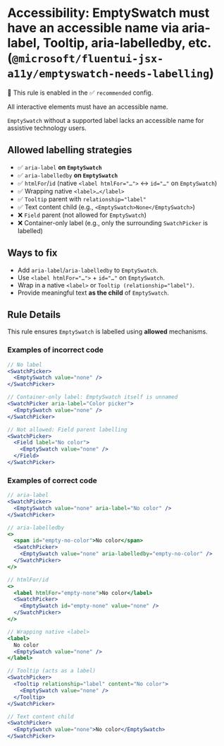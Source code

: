 # Accessibility: EmptySwatch must have an accessible name via aria-label, Tooltip, aria-labelledby, etc. (`@microsoft/fluentui-jsx-a11y/emptyswatch-needs-labelling`)

💼 This rule is enabled in the ✅ `recommended` config.

<!-- end auto-generated rule header -->

All interactive elements must have an accessible name.

`EmptySwatch` without a supported label lacks an accessible name for assistive technology users.

## Allowed labelling strategies

- ✅ `aria-label` **on `EmptySwatch`**
- ✅ `aria-labelledby` **on `EmptySwatch`**
- ✅ `htmlFor`/`id` (native `<label htmlFor="…">` ↔ `id="…"` on `EmptySwatch`)
- ✅ Wrapping native `<label>…</label>`
- ✅ `Tooltip` parent with `relationship="label"`
- ✅ Text content child (e.g., `<EmptySwatch>None</EmptySwatch>`)
- ❌ `Field` parent (not allowed for `EmptySwatch`)
- ❌ Container-only label (e.g., only the surrounding `SwatchPicker` is labelled)

## Ways to fix

- Add `aria-label`/`aria-labelledby` to `EmptySwatch`.
- Use `<label htmlFor="…">` + `id="…"` on `EmptySwatch`.
- Wrap in a native `<label>` or `Tooltip (relationship="label")`.
- Provide meaningful text **as the child** of `EmptySwatch`.

## Rule Details

This rule ensures `EmptySwatch` is labelled using **allowed** mechanisms.

### Examples of **incorrect** code

```jsx
// No label
<SwatchPicker>
  <EmptySwatch value="none" />
</SwatchPicker>
```

```jsx
// Container-only label: EmptySwatch itself is unnamed
<SwatchPicker aria-label="Color picker">
  <EmptySwatch value="none" />
</SwatchPicker>
```

```jsx
// Not allowed: Field parent labelling
<SwatchPicker>
  <Field label="No color">
    <EmptySwatch value="none" />
  </Field>
</SwatchPicker>
```

### Examples of **correct** code

```jsx
// aria-label
<SwatchPicker>
  <EmptySwatch value="none" aria-label="No color" />
</SwatchPicker>
```

```jsx
// aria-labelledby
<>
  <span id="empty-no-color">No color</span>
  <SwatchPicker>
    <EmptySwatch value="none" aria-labelledby="empty-no-color" />
  </SwatchPicker>
</>
```

```jsx
// htmlFor/id
<>
  <label htmlFor="empty-none">No color</label>
  <SwatchPicker>
    <EmptySwatch id="empty-none" value="none" />
  </SwatchPicker>
</>
```

```jsx
// Wrapping native <label>
<label>
  No color
  <EmptySwatch value="none" />
</label>
```

```jsx
// Tooltip (acts as a label)
<SwatchPicker>
  <Tooltip relationship="label" content="No color">
    <EmptySwatch value="none" />
  </Tooltip>
</SwatchPicker>
```

```jsx
// Text content child
<SwatchPicker>
  <EmptySwatch value="none">No color</EmptySwatch>
</SwatchPicker>
```
